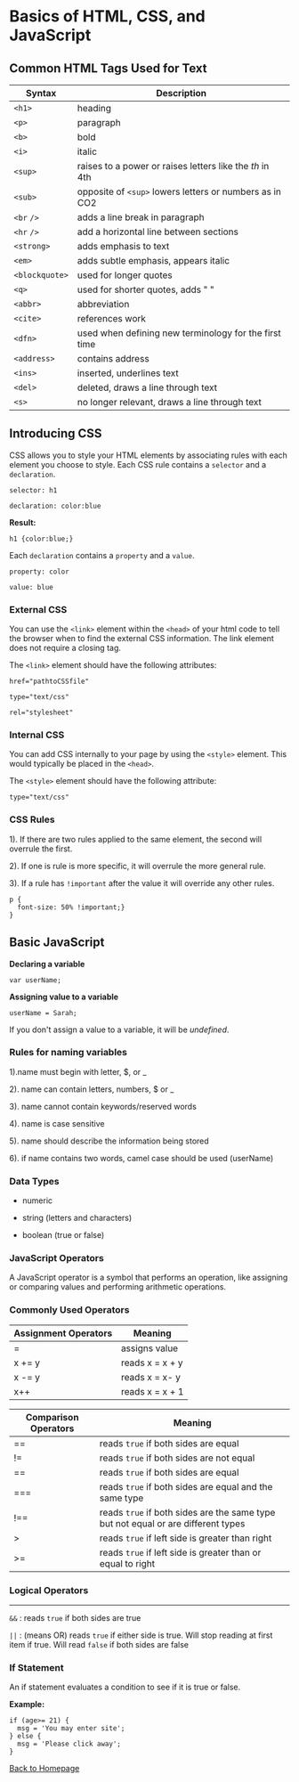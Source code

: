 # Basics of HTML, CSS, and JavaScript

## Common HTML Tags Used for Text

| Syntax      | Description |
| ----------- | ----------- |
| `<h1>`      | heading       |
| `<p>`   | paragraph        |
| `<b>`      | bold       |
| `<i>`      | italic       |
| `<sup>`      | raises to a power or raises letters like the *th* in 4th       |
| `<sub>`      | opposite of `<sup>` lowers letters or numbers as in CO2       |
| `<br` `/>`      | adds a line break in paragraph       |
| `<hr` `/>`      | add a horizontal line between sections       |
| `<strong>`      | adds emphasis to text       |
| `<em>`      | adds subtle emphasis, appears italic       |
| `<blockquote>`      | used for longer quotes       |
| `<q>`      | used for shorter quotes, adds " "       |
| `<abbr>`      | abbreviation       |
| `<cite>`      | references work       |
| `<dfn>`      | used when defining new terminology for the first time      |
| `<address>`      | contains address       |
| `<ins>`      | inserted, underlines text       |
| `<del>`      | deleted, draws a line through text       |
| `<s>`      | no longer relevant, draws a line through text       |

## Introducing CSS
CSS allows you to style your HTML elements by associating rules with each element you choose to style. Each CSS rule contains a `selector` and a `declaration`.

```
selector: h1
```

```
declaration: color:blue
```

**Result:**
```
h1 {color:blue;}
```

Each `declaration` contains a `property` and a `value`. 

```
property: color
```
```
value: blue
```

### External CSS
You can use the `<link>` element within the `<head>` of your html code to tell the browser when to find the external CSS information. The link element does not require a closing tag. 

The `<link>` element should have the following attributes: 

```
href="pathtoCSSfile"
```
```
type="text/css"
```
```
rel="stylesheet"
```

### Internal CSS
You can add CSS internally to your page by using the `<style>` element. This would typically be placed in the `<head>`. 

The `<style>` element should have the following attribute:

```
type="text/css"
```

### CSS Rules
1). If there are two rules applied to the same element, the second will overrule the first. 

2). If one is rule is more specific, it will overrule the more general rule. 

3). If a rule has `!important` after the value it will override any other rules.  

```
p {
  font-size: 50% !important;}
}
```
## Basic JavaScript
**Declaring a variable**
```
var userName;
```

**Assigning value to a variable**
```
userName = Sarah;
```
If you don't assign a value to a variable, it will be *undefined*.

### Rules for naming variables
1).name must begin with letter, $, or _

2). name can contain letters, numbers, $ or _

3). name cannot contain keywords/reserved words

4). name is case sensitive

5). name should describe the information being stored

6). if name contains two words, camel case should be used (userName)
### Data Types
* numeric

* string (letters and characters)

* boolean (true or false)

### JavaScript Operators

A JavaScript operator is a symbol that performs an operation, like assigning or comparing values and performing arithmetic operations.


### Commonly Used Operators

| Assignment Operators | Meaning |
| ----------- | ----------- |
| = | assigns value |
| x += y | reads x = x + y |
| x -= y | reads x = x- y |
| x++ | reads x = x + 1 |



| Comparison Operators | Meaning |
| ----------- | ----------- |
| == | reads `true` if both sides are equal |
| != | reads `true` if both sides are not equal |
| == | reads `true` if both sides are equal |
| === | reads `true` if both sides are equal and the same type |
| !== | reads `true` if both sides are the same type but not equal or are different types |
| > | reads `true` if left side is greater than right |
| >= | reads `true` if left side is greater than or equal to right |



### Logical Operators
---------------------- 
`&&` : reads `true` if both sides are true 

`||` : (means OR) reads `true` if either side is true. Will stop reading at first item if true. Will read `false` if both sides are false 

### If Statement
An if statement evaluates a condition to see if it is true or false. 

**Example:**
```
if (age>= 21) {
  msg = 'You may enter site';
} else {
  msg = 'Please click away';
}
```


[Back to Homepage](../README.md)